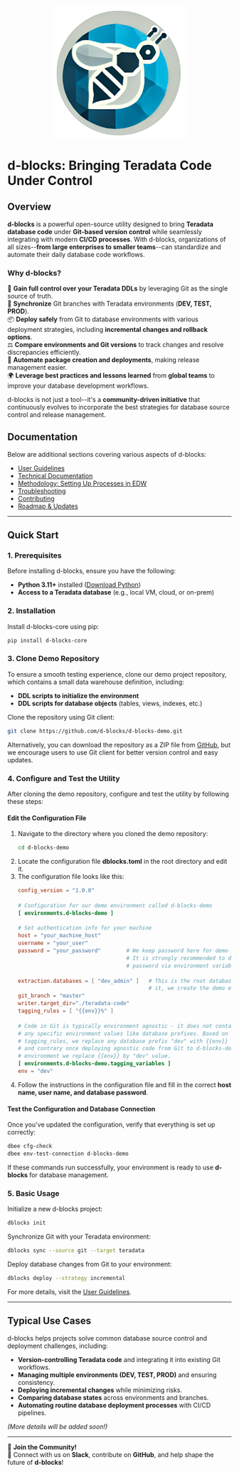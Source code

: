 <p align="center">
  <img src="docs/images/d_blocks_logo.png" alt="d-blocks Logo" width="300" />
</p>

# d-blocks: Bringing Teradata Code Under Control

## Overview

**d-blocks** is a powerful open-source utility designed to bring **Teradata database code** under **Git-based version control** while seamlessly integrating with modern **CI/CD processes**. With d-blocks, organizations of all sizes--**from large enterprises to smaller teams**--can standardize and automate their daily database code workflows.

### Why d-blocks?

🚀 **Gain full control over your Teradata DDLs** by leveraging Git as the single source of truth.<br>
🔄 **Synchronize** Git branches with Teradata environments (**DEV, TEST, PROD**).<br>
📦 **Deploy safely** from Git to database environments with various deployment strategies, including **incremental changes and rollback options**.<br>
⚖️ **Compare environments and Git versions** to track changes and resolve discrepancies efficiently.<br>
🤖 **Automate package creation and deployments**, making release management easier.<br>
🌍 **Leverage best practices and lessons learned** from **global teams** to improve your database development workflows.

d-blocks is not just a tool--it's a **community-driven initiative** that continuously evolves to incorporate the best strategies for database source control and release management.

## Documentation

Below are additional sections covering various aspects of d-blocks:

- [User Guidelines](docs/pages/user_guidelines.md)
- [Technical Documentation](docs/technical_documentation.md)
- [Methodology: Setting Up Processes in EDW](docs/methodology.md)
- [Troubleshooting](docs/troubleshooting.md)
- [Contributing](docs/contributing.md)
- [Roadmap & Updates](docs/roadmap.md)

--------------------------------------------------------------------------------

## Quick Start

### **1\. Prerequisites**

Before installing d-blocks, ensure you have the following:

- **Python 3.11+** installed ([Download Python](https://www.python.org/downloads/))
- **Access to a Teradata database** (e.g., local VM, cloud, or on-prem)

### **2. Installation**
Install d-blocks-core using pip:
```bash
pip install d-blocks-core
```

### **3. Clone Demo Repository**
To ensure a smooth testing experience, clone our demo project repository, which contains a small data warehouse definition, including:
- **DDL scripts to initialize the environment**
- **DDL scripts for database objects** (tables, views, indexes, etc.)

Clone the repository using Git client:
```bash
git clone https://github.com/d-blocks/d-blocks-demo.git
```

Alternatively, you can download the repository as a ZIP file from [GitHub](https://github.com/d-blocks/d-blocks-demo.git), but we encourage users to use Git client for better version control and easy updates.

### **4. Configure and Test the Utility**
After cloning the demo repository, configure and test the utility by following these steps:

#### **Edit the Configuration File**
1. Navigate to the directory where you cloned the demo repository:
   ```bash
   cd d-blocks-demo
   ```
2. Locate the configuration file **dblocks.toml** in the root directory and edit it.
3. The configuration file looks like this:
   ```toml
   config_version = "1.0.0"

   # Configuration for our demo environment called d-blocks-demo
   [ environments.d-blocks-demo ]

   # Set authentication info for your machine
   host = "your_machine_host"
   username = "your_user"
   password = "your_password"        # We keep password here for demo purposes.
                                     # It is strongly recommended to define user 
                                     # password via environment variable.

   extraction.databases = [ "dev_admin" ]   # This is the root database - under 
                                            # it, we create the demo environment
   git_branch = "master"
   writer.target_dir="./teradata-code"
   tagging_rules = [ "{{env}}%" ]

   # Code in Git is typically environment agnostic - it does not contain 
   # any specific environment values like database prefixes. Based on 
   # tagging_rules, we replace any database prefix "dev" with {{env}}
   # and contrary once deploying agnostic code from Git to d-blocks-demo
   # environment we replace {{env}} by "dev" value.
   [ environments.d-blocks-demo.tagging_variables ]
   env = "dev"
   ```
4. Follow the instructions in the configuration file and fill in the correct **host name, user name, and database password**.

#### **Test the Configuration and Database Connection**
Once you've updated the configuration, verify that everything is set up correctly:
```bash
dbee cfg-check
dbee env-test-connection d-blocks-demo
```
If these commands run successfully, your environment is ready to use **d-blocks** for database management.

### **5. Basic Usage**

Initialize a new d-blocks project:

```bash
dblocks init
```

Synchronize Git with your Teradata environment:

```bash
dblocks sync --source git --target teradata
```

Deploy database changes from Git to your environment:

```bash
dblocks deploy --strategy incremental
```

For more details, visit the [User Guidelines](docs/user_guidelines.md).

--------------------------------------------------------------------------------

## Typical Use Cases

d-blocks helps projects solve common database source control and deployment challenges, including:

- **Version-controlling Teradata code** and integrating it into existing Git workflows.
- **Managing multiple environments (DEV, TEST, PROD)** and ensuring consistency.
- **Deploying incremental changes** while minimizing risks.
- **Comparing database states** across environments and branches.
- **Automating routine database deployment processes** with CI/CD pipelines.

_(More details will be added soon!)_

--------------------------------------------------------------------------------

📢 **Join the Community!**<br>
💬 Connect with us on **Slack**, contribute on **GitHub**, and help shape the future of **d-blocks**!
